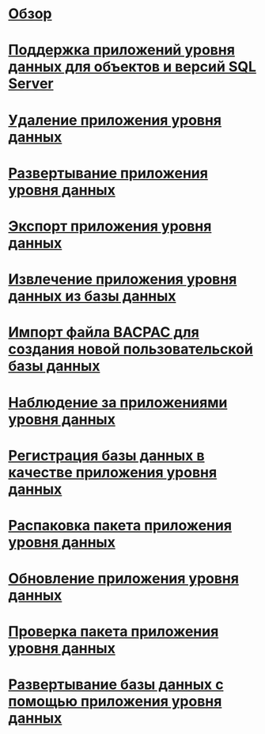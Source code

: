 # [Обзор](data-tier-applications.md)  
# [Поддержка приложений уровня данных для объектов и версий SQL Server](dac-support-for-sql-server-objects-and-versions.md)  
# [Удаление приложения уровня данных](delete-a-data-tier-application.md)  
# [Развертывание приложения уровня данных](deploy-a-data-tier-application.md)  
# [Экспорт приложения уровня данных](export-a-data-tier-application.md)  
# [Извлечение приложения уровня данных из базы данных](extract-a-dac-from-a-database.md)  
# [Импорт файла BACPAC для создания новой пользовательской базы данных](import-a-bacpac-file-to-create-a-new-user-database.md)  
# [Наблюдение за приложениями уровня данных](monitor-data-tier-applications.md)  
# [Регистрация базы данных в качестве приложения уровня данных](register-a-database-as-a-dac.md)  
# [Распаковка пакета приложения уровня данных](unpack-a-dac-package.md)  
# [Обновление приложения уровня данных](upgrade-a-data-tier-application.md)  
# [Проверка пакета приложения уровня данных](validate-a-dac-package.md)  
# [Развертывание базы данных с помощью приложения уровня данных](deploy-a-database-by-using-a-dac.md)  
